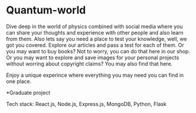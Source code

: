 # Quantum-world

Dive deep in the world of physics combined with social media where you can
share your thoughts and experience with other people and also learn from them.
Also lets say you need a place to test your knowledge, well, we got you covered. Explore our articles and pass a test for each of them.
Or you may want to buy books? Not to worry, you can do that here in our shop.
Or you may want to explore and save images for your personal projects without worring about
copyright claims? You may also find that here.

Enjoy a unique experince where everything you may need you can find in one place.

\*Graduate project

Tech stack:
React.js, Node.js, Express.js, MongoDB, Python, Flask
